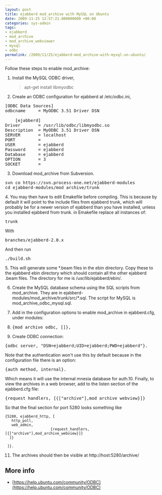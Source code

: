 ```yaml
---
layout: post
title: ejabberd mod_archive with MySQL on Ubuntu
date: 2009-11-25 12:57:21.000000000 +00:00
categories: sys-admin
tags:
- ejabberd
- mod_archive
- mod_archive_webviewer
- mysql
- odbc
permalink: /2009/11/25/ejabberd-mod_archive-with-mysql-on-ubuntu/
---
```

Follow these steps to enable mod_archive:

1.  Install the MySQL ODBC driver,

    > apt-get install libmyodbc

2.  Create an ODBC configuration for ejabberd at /etc/odbc.ini,
<pre class="php">[ODBC Data Sources]
odbcname     = MyODBC 3.51 Driver DSN

    [ejabberd]
Driver       = /usr/lib/odbc/libmyodbc.so
Description  = MyODBC 3.51 Driver DSN
SERVER       = localhost
PORT         =
USER         = ejabberd
Password     = ejabberd
Database     = ejabberd
OPTION       = 3
SOCKET       =</pre>

3.  Download mod_archive from Subversion.

<pre>svn co https://svn.process-one.net/ejabberd-modules
cd ejabberd-modules/mod_archive/trunk</pre>4.  You may then have to edit Emakefile before compiling. This is because by default it will point to the include files from ejabberd trunk, which will probably be for a newer version of ejabberd than you have installed, unless you installed ejabberd from trunk. in Emakefile replace all instances of:

<pre>trunk</pre>

With

<pre>branches/ejabberd-2.0.x</pre>

And then run

<pre>./build.sh</pre>5.  This will generate some *.beam files in the ebin directory. Copy these to the ejabberd ebin directory which should contain all the other ejabberd .beam files. The directory for me is /usr/lib/ejabberd/ebin/.
6.  Create the MySQL database schema using the SQL scripts from mod_archive. They are in ejabberd-modules/mod_archive/trunk/src/*.sql. The script for MySQL is mod_archive_odbc_mysql.sql.
7.  Add in the configuration options to enable mod_archive in ejabberd.cfg, under modules:
8.  <pre>{mod_archive_odbc, []},</pre>

9.  Create ODBC connection:

<pre>{odbc_server, "DSN=ejabberd;UID=ejabberd;PWD=ejabberd"}.</pre>

Note that the authentication won't use this by default because in the configuration file there is an option:

<pre>{auth_method, internal}.</pre>

Which means it will use the internal mnesia database for auth.10.  Finally, to view the archives in a web browser, add to the listen section of the ejabberd.cfg file:
<pre>{request_handlers, [{["archive"],mod_archive_webview}]}</pre>

So that the final section for port 5280 looks something like

    {5280, ejabberd_http, [
       http_poll,
       web_admin,
                         {request_handlers, [{["archive"],mod_archive_webview}]}
      ]}

     ]}.

11.  The archives should then be visible at http://host:5280/archive/

## More info

*   [https://help.ubuntu.com/community/ODBC](https://help.ubuntu.com/community/ODBC)